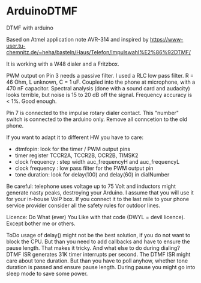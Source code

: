# ArduinoDTMF
DTMF with arduino 

Based on Atmel application note AVR-314 and inspired by
https://www-user.tu-chemnitz.de/~heha/basteln/Haus/Telefon/Impulswahl%E2%86%92DTMF/

It is working with a W48 dialer and a Fritzbox.

PWM output on Pin 3 needs a passive filter.
I used a RLC low pass filter. R = 46 Ohm, L unknown, C = 1 uF.
Coupled into the phone at microphone, with a 470 nF capacitor.
Spectral analysis (done with a sound card and audacity) looks terrible,
but noise is 15 to 20 dB off the signal. Frequency accuracy is < 1%.
Good enough.

Pin 7 is connected to the impulse rotary dialer contact. This "number" switch
is connected to the arduino only. Remove all conncetion to the old phone.

If you want to adapt it to different HW you have to care:
- dtmfopin: look for the timer / PWM output pins
- timer register TCCR2A, TCCR2B, OCR2B, TIMSK2
- clock frequency : step width auc_frequencyH and auc_frequencyL
- clock frequency : low pass filter for the PWM output pin
- tone duration: look for delay(100) and delay(60) in dialNumber

Be careful: telephone uses voltage up to 75 Volt and inductors might generate nasty peaks, destroying your Arduino. I assume that you will use it for your in-house VoIP box.
If you connect it to the last mile to your phone service provider consider all the safety rules for outdoor lines.

Licence:
Do What (ever) You Like with that code (DWYL = devil licence). Except bother me or others.

ToDo
usage of delay() might not be the best solution, if you do not want to block the CPU.
But than you need to add callbacks and have to ensure the pause length. That makes it
tricky. 
And what else to do during dialing? DTMF ISR generates 31K timer interrupts per second.
The DTMF ISR might care about tone duration. But than you have to poll anyhow, whether 
tone duration is passed and ensure pause length.
During pause you might go into sleep mode to save some power.


